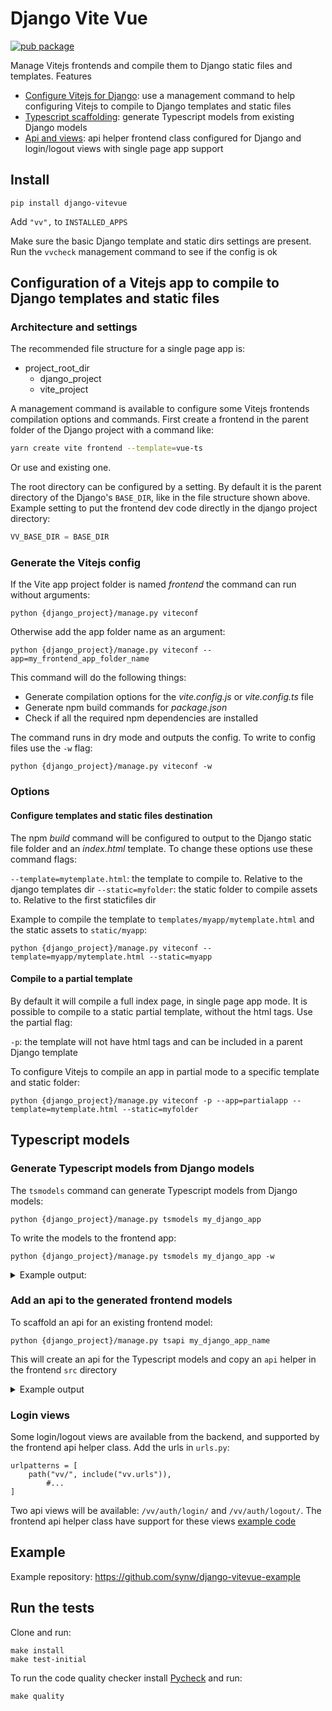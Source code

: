 # Django Vite Vue

[![pub package](https://img.shields.io/pypi/v/django-vitevue)](https://pypi.org/project/django-vitevue/)

Manage Vitejs frontends and compile them to Django static files and templates. Features

- [Configure Vitejs for Django](#configuration-of-a-vitejs-app-to-compile-to-django-templates-and-static-files): use a management
command to help configuring Vitejs to compile to Django templates and static files
- [Typescript scaffolding](#typescript-models): generate Typescript models from existing Django models
- [Api and views](#add-an-api-to-the-generated-frontend-models): api helper frontend class configured for Django and login/logout views with single page app support

## Install

   ```
   pip install django-vitevue
   ```

Add `"vv",` to `INSTALLED_APPS`

Make sure the basic Django template and static dirs settings are present. Run the 
`vvcheck` management command to see if the config is ok

## Configuration of a Vitejs app to compile to Django templates and static files

### Architecture and settings

The recommended file structure for a single page app is:

- project_root_dir
	- django_project
 	- vite_project

A management command is available to configure some Vitejs frontends compilation options
and commands. First create a frontend in the parent folder of the Django project with a command
like:

  ```bash
  yarn create vite frontend --template=vue-ts
  ```

Or use and existing one. 

The root directory can be configured by a setting. By default it is
the parent directory of the Django's `BASE_DIR`, like in the file structure shown above. 
Example setting to put the frontend dev code directly in the django project directory:

  ```python
  VV_BASE_DIR = BASE_DIR
  ```

### Generate the Vitejs config

If the Vite app project folder is named *frontend* the command can run without arguments:

  ```
  python {django_project}/manage.py viteconf
  ```

Otherwise add the app folder name as an argument:

  ```
  python {django_project}/manage.py viteconf --app=my_frontend_app_folder_name
  ```

This command will do the following things:

- Generate compilation options for the *vite.config.js* or *vite.config.ts* file
- Generate npm build commands for *package.json*
- Check if all the required npm dependencies are installed

The command runs in dry mode and outputs the config. To write to config files
use the `-w` flag:

  ```
  python {django_project}/manage.py viteconf -w
  ```

### Options

#### Configure templates and static files destination

The npm *build* command will be configured to output to the Django static file
folder and an *index.html* template. To change these options use these command flags:

`--template=mytemplate.html`: the template to compile to. Relative to the django templates dir
`--static=myfolder`: the static folder to compile assets to. Relative to the first staticfiles dir

Example to compile the template to `templates/myapp/mytemplate.html` and the static assets to `static/myapp`:

  ```
  python {django_project}/manage.py viteconf --template=myapp/mytemplate.html --static=myapp
  ```

#### Compile to a partial template

By default it will compile a full index page, in single page app mode. It is possible to
compile to a static partial template, without the html tags. Use the partial flag:

`-p`: the template will not have html tags and can be included in a parent Django template

To configure Vitejs to compile an app in partial mode to a specific template and static folder:

  ```
  python {django_project}/manage.py viteconf -p --app=partialapp --template=mytemplate.html --static=myfolder
  ```

## Typescript models

### Generate Typescript models from Django models

The `tsmodels` command can generate Typescript models from Django models:

   ```
  python {django_project}/manage.py tsmodels my_django_app
   ```

To write the models to the frontend app:

   ```
  python {django_project}/manage.py tsmodels my_django_app -w
   ```

<details>
<summary>Example output:</summary>

These Django models:
<p>

```python
class Market(models.Model):
    name = models.CharField(max_length=255)

class Instrument(models.Model):
    name = models.CharField(max_length=255)

class Trade(models.Model):
    date = models.DateTimeField()
    price = models.FloatField()
    quantity = models.FloatField()
    market = models.ForeignKey(Market, on_delete=models.CASCADE)
    instrument = models.ForeignKey(Instrument, on_delete=models.CASCADE)
    side = models.CharField(max_length=4, choices=SIDE)
```
</p>
Output these Typescript models:
<p>

```typescript
// Model Market

import MarketContract from "./contract";

export default class Market {
	id: number;
	name: string;

	constructor ({id, name}: MarketContract) {
		this.id=id;
		this.name=name
	}

	static fromJson(data: Record<string, any>): Market {
		return new Market(data as MarketContract)
	}
}

// -------------- Interface -------------- 

export default interface MarketContract {
	id: number,
	name: string,
}

// Model Instrument

import InstrumentContract from "./contract";

export default class Instrument {
	id: number;
	name: string;

	constructor ({id, name}: InstrumentContract) {
		this.id=id;
		this.name=name
	}

	static fromJson(data: Record<string, any>): Instrument {
		return new Instrument(data as InstrumentContract)
	}
}

// -------------- Interface -------------- 

export default interface InstrumentContract {
	id: number,
	name: string,
}

// Model Trade

import MarketContract from "../market/contract";
import InstrumentContract from "../instrument/contract";
import TradeContract from "./contract";

export default class Trade {
	id: number;
	date: string;
	price: number;
	quantity: number;
	market: MarketContract;
	instrument: InstrumentContract;
	side: string;

	constructor ({id, date, price, quantity, market, instrument, side}: TradeContract) {
		this.id=id;
		this.date=date;
		this.price=price;
		this.quantity=quantity;
		this.market=market;
		this.instrument=instrument;
		this.side=side
	}

	static fromJson(data: Record<string, any>): Trade {
		return new Trade(data as TradeContract)
	}
}

// -------------- Interface -------------- 

import MarketContract from "../market/contract";
import InstrumentContract from "../instrument/contract";

export default interface TradeContract {
	id: number,
	date: string,
	price: number,
	quantity: number,
	market: MarketContract,
	instrument: InstrumentContract,
	side: string,
}

```
</p>
</details>  

### Add an api to the generated frontend models

To scaffold an api for an existing frontend model:

  ```
  python {django_project}/manage.py tsapi my_django_app_name
  ```

This will create an api for the Typescript models and copy an `api` helper
in the frontend `src` directory

<details>
<summary>Example output</summary>

<p>Methods will be added to models. Ex:</p>

```typescript
export default class Market {
	// ...

	static async load(id: number | string): Promise<Market> {
		const res = await api.get<Record<string, any>>(`/api/market/${id}/`);
		return Market.fromJson(res)
	}
}
```

</details>

### Login views

Some login/logout views are available from the backend, and supported by the frontend
api helper class. Add the urls in `urls.py`:

```
urlpatterns = [
    path("vv/", include("vv.urls")),
		#...
]
```

Two api views will be available: `/vv/auth/login/` and `/vv/auth/logout/`. The frontend api
helper class have support for these views [example code](https://github.com/synw/django-vitevue-example/blob/main/django_vitevue_example/static/demo/App.vue)

## Example

Example repository: https://github.com/synw/django-vitevue-example

## Run the tests

Clone and run:

```
make install
make test-initial
```

To run the code quality checker install [Pycheck](https://github.com/emencia/pycheck) and run:

```
make quality
```